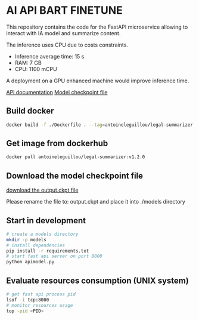 # AI API BART FINETUNE

This repository contains the code for the FastAPI microservice allowing to interact with IA model and summarize content.

The inference uses CPU due to costs constraints.

- Inference average time: 15 s
- RAM: 7 GB
- CPU: 1100 mCPU

A deployment on a GPU enhanced machine would improve inference time.

[API documentation](https://documenter.getpostman.com/view/13953520/2sA2rCTgxc)
[Model checkpoint file](https://drive.google.com/file/d/16deBHJvsHPKI1yPaQmD2VBFycbp-TXGp/view?usp=sharing)

## Build docker

```bash
docker build -f ./Dockerfile . --tag=antoineleguillou/legal-summarizer:vX.X.X
```

## Get image from dockerhub

```bash
docker pull antoineleguillou/legal-summarizer:v1.2.0
```

## Download the model checkpoint file

[download the output.ckpt file](https://drive.usercontent.google.com/download?id=16deBHJvsHPKI1yPaQmD2VBFycbp-TXGp&export=download)

Please rename the file to: output.ckpt and place it into ./models directory

## Start in development

```bash
# create a models directory
mkdir -p models
# install dependencies
pip install -r requirements.txt
# start fast api server on port 8000
python apimodel.py
```

## Evaluate resources consumption (UNIX system)

```bash
# get fast api process pid
lsof -i tcp:8000
# monitor resources usage
top -pid <PID>
```
